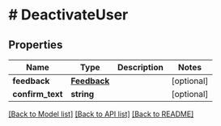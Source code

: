 # # DeactivateUser

## Properties

Name | Type | Description | Notes
------------ | ------------- | ------------- | -------------
**feedback** | [**Feedback**](Feedback.md) |  | [optional]
**confirm_text** | **string** |  | [optional]

[[Back to Model list]](../../README.md#models) [[Back to API list]](../../README.md#endpoints) [[Back to README]](../../README.md)
